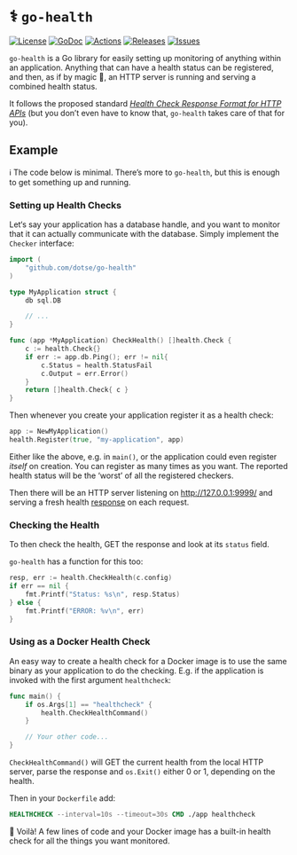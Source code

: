 # ⚕ `go-health`

[![License](https://img.shields.io/github/license/dotse/go-health)](https://opensource.org/licenses/MIT)
[![GoDoc](https://img.shields.io/badge/-Documentation-green?logo=go)](https://godoc.org/github.com/dotse/go-health)
[![Actions](https://github.com/dotse/go-health/workflows/Build/badge.svg?branch=master)](https://github.com/dotse/go-health/actions)
[![Releases](https://img.shields.io/github/v/release/dotse/go-health?sort=semver)](https://github.com/dotse/go-health/releases)
[![Issues](https://img.shields.io/github/issues/dotse/go-health)](https://github.com/dotse/go-health/issues)

`go-health` is a Go library for easily setting up monitoring of anything within
an application. Anything that can have a health status can be registered, and
then, as if by magic 🧙, an HTTP server is running and serving a combined health
status.

It follows the proposed standard [_Health Check Response Format for HTTP APIs_]
(but you don’t even have to know that, `go-health` takes care of that for you).

## Example

ℹ️ The code below is minimal. There’s more to `go-health`, but this is enough to
get something up and running.

### Setting up Health Checks

Let‘s say your application has a database handle, and you want to monitor that
it can actually communicate with the database. Simply implement the `Checker`
interface:

```go
import (
    "github.com/dotse/go-health"
)

type MyApplication struct {
    db sql.DB

    // ...
}

func (app *MyApplication) CheckHealth() []health.Check {
    c := health.Check{}
    if err := app.db.Ping(); err != nil{
        c.Status = health.StatusFail
        c.Output = err.Error()
    }
    return []health.Check{ c }
}
```

Then whenever you create your application register it as a health check:

```go
app := NewMyApplication()
health.Register(true, "my-application", app)
```

Either like the above, e.g. in `main()`, or the application could even register
_itself_ on creation. You can register as many times as you want. The reported
health status will be the ‘worst’ of all the registered checkers.

Then there will be an HTTP server listening on <http://127.0.0.1:9999/> and
serving a fresh health [response] on each request.

### Checking the Health

To then check the health, GET the response and look at its `status` field.

`go-health` has a function for this too:

```go
resp, err := health.CheckHealth(c.config)
if err == nil {
    fmt.Printf("Status: %s\n", resp.Status)
} else {
    fmt.Printf("ERROR: %v\n", err)
}
```

### Using as a Docker Health Check

An easy way to create a health check for a Docker image is to use the same
binary as your application to do the checking. E.g. if the application is
invoked with the first argument `healthcheck`:

```go
func main() {
    if os.Args[1] == "healthcheck" {
        health.CheckHealthCommand()
    }

    // Your other code...
}
```

`CheckHealthCommand()` will GET the current health from the local HTTP server,
parse the response and `os.Exit()` either 0 or 1, depending on the health.

Then in your `Dockerfile` add:

```dockerfile
HEALTHCHECK --interval=10s --timeout=30s CMD ./app healthcheck
```

💁 Voilà! A few lines of code and your Docker image has a built-in health check
for all the things you want monitored.

[_health check response format for http apis_]: https://inadarei.github.io/rfc-healthcheck/
[response]: https://inadarei.github.io/rfc-healthcheck/#rfc.section.3
